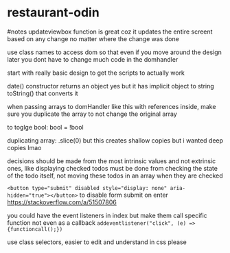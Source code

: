 # restaurant-odin

#notes
updateviewbox function is great coz it updates the entire screent based on any change no matter where the change was done

use class names to access dom so that even if you move around the design later you dont have to change much code in the domhandler

start with really basic design to get the scripts to actually work

date() constructor returns an object yes but it has implicit object to string toString() that converts it

when passing arrays to domHandler like this with references inside, make sure you duplicate the array to not change the original array

to toglge bool: bool = !bool

duplicating array: .slice(0) but this creates shallow copies but i wanted deep copies lmao

decisions should be made from the most intrinsic values and not extrinsic ones, like displaying checked todos must be done from checking the state of the todo itself, not moving these todos in an array when they are checked

`<button type="submit" disabled style="display: none" aria-hidden="true"></button>`
to disable form submit on enter https://stackoverflow.com/a/51507806

you could have the event listeners in index but make them call specific function not even as a callback 
`addeventlistener("click", (e) => {functioncall();})`

use class selectors, easier to edit and understand in css please